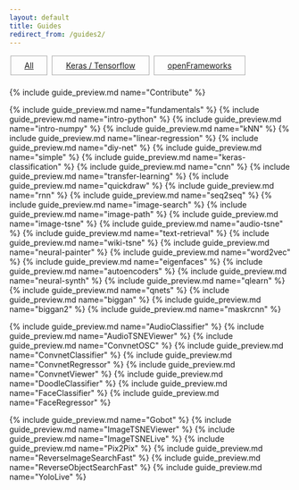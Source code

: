 ```yaml
---
layout: default
title: Guides
redirect_from: /guides2/
---
```


<style>
.project {
    width:280px;
    height:200px;
    margin:10px;
    padding:0px;
    position:relative;
    display:inline-block;
    text-align:left;
}

.overlay {
	width:100%;
    height:100%;
    position:absolute;
    top:0;
    left:0;
    display:inline-block;
    -webkit-box-sizing:border-box;
    -moz-box-sizing:border-box;
    box-sizing:border-box;
    color:white;
}

.overlay_title {
    font-size:1.25em;
    background:rgba(0,0,0,0.7);
    padding:7px;
}
/*
.overlay_description {
    font-size:1.1em;
    background:rgba(0,0,0,0.7);
    margin-top:0px;
    padding:4px;
    width: 100%;
    border-top: 1px solid rgba(255,255,255,0.45);
}*/
.overlay_summary {
    font-size:0.95em;
    background:rgba(0,0,0,0.7);
    display: none;
    margin-top:8px;
    /*padding:10px;*/
    width: 100%;
}
.project a:hover .overlay_summary {
    display:inline-block;
}
.overlay .overlay_summary li {
    padding:2px;
}



#platforms {
	margin-top:10px;
	margin-bottom:20px;
}
.platform {
	border: 1px solid #aaa;
	padding-bottom: 8px;
	padding-top: 8px;
	padding-left: 24px;
	padding-right: 24px;
	margin: 2px;
	display:inline-block;
}

</style>



<div id="platforms">
	<div id="platform_all" class="platform"><a href="javascript:displayAll();">All</a></div>
	<div id="platform_python" class="platform"><a href="javascript:displayByKey('python');">Keras / Tensorflow</a></div>
	<div id="platform_openframeworks" class="platform"><a href="javascript:displayByKey('openframeworks');">openFrameworks</a></div>
</div>


{% include guide_preview.md name="Contribute" %}

{% include guide_preview.md name="fundamentals" %}
{% include guide_preview.md name="intro-python" %}
{% include guide_preview.md name="intro-numpy" %}
{% include guide_preview.md name="kNN" %}
{% include guide_preview.md name="linear-regression" %}
{% include guide_preview.md name="diy-net" %}
{% include guide_preview.md name="simple" %}
{% include guide_preview.md name="keras-classification" %}
{% include guide_preview.md name="cnn" %}
{% include guide_preview.md name="transfer-learning" %}
{% include guide_preview.md name="quickdraw" %}
{% include guide_preview.md name="rnn" %}
{% include guide_preview.md name="seq2seq" %}
{% include guide_preview.md name="image-search" %}
{% include guide_preview.md name="image-path" %}
{% include guide_preview.md name="image-tsne" %}
{% include guide_preview.md name="audio-tsne" %}
{% include guide_preview.md name="text-retrieval" %}
{% include guide_preview.md name="wiki-tsne" %}
{% include guide_preview.md name="neural-painter" %}
{% include guide_preview.md name="word2vec" %}
{% include guide_preview.md name="eigenfaces" %}
{% include guide_preview.md name="autoencoders" %}
{% include guide_preview.md name="neural-synth" %}
{% include guide_preview.md name="qlearn" %}
{% include guide_preview.md name="qnets" %}
{% include guide_preview.md name="biggan" %}
{% include guide_preview.md name="biggan2" %}
{% include guide_preview.md name="maskrcnn" %}

{% include guide_preview.md name="AudioClassifier" %}
{% include guide_preview.md name="AudioTSNEViewer" %}
{% include guide_preview.md name="ConvnetOSC" %}
{% include guide_preview.md name="ConvnetClassifier" %}
{% include guide_preview.md name="ConvnetRegressor" %}
{% include guide_preview.md name="ConvnetViewer" %}
{% include guide_preview.md name="DoodleClassifier" %}
{% include guide_preview.md name="FaceClassifier" %}
{% include guide_preview.md name="FaceRegressor" %}

{% include guide_preview.md name="Gobot" %}
{% include guide_preview.md name="ImageTSNEViewer" %}
{% include guide_preview.md name="ImageTSNELive" %}
{% include guide_preview.md name="Pix2Pix" %}
{% include guide_preview.md name="ReverseImageSearchFast" %}
{% include guide_preview.md name="ReverseObjectSearchFast" %}
{% include guide_preview.md name="YoloLive" %}






<script>
// include guide_preview.md name="FacePredictor"
// include guide_preview.md name="ConvnetPredictor"

function highlightButton(keyword){
	document.getElementById("platform_python").style.border = "none";
	document.getElementById("platform_openframeworks").style.border = "none";
	document.getElementById("platform_all").style.border = "none";
	document.getElementById("platform_"+keyword).style.border = "1px solid #1abc9c";
}
function displayAll() {
	var d = document.getElementsByClassName("project");
	for(var i = 0; i < d.length; i++){ d[i].style.display = "inline-block"; }
	highlightButton('all');
};
function hideAll() {
	var d = document.getElementsByClassName("project");
	for(var i = 0; i < d.length; i++){ d[i].style.display = "none"; }	
};
function displayByKey(keyword) {
	hideAll();
	d = document.getElementsByClassName("project "+keyword);
	for(var i = 0; i < d.length; i++){ d[i].style.display = "inline-block"; }
	highlightButton(keyword);
};
displayAll();

</script>